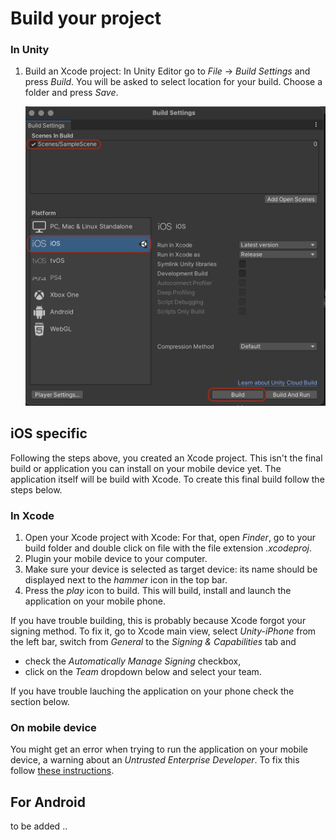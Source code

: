 # Build your project

### In Unity

1. Build an Xcode project: In Unity Editor go to *File* → *Build Settings* and press *Build*. You will be asked to select location for your build. Choose a folder and press *Save*.

   <img src="Screenshots/BuildSettings-Build.png" alt="drawing" width="600"/>

## **iOS** specific

Following the steps above, you created an Xcode project. This isn't the final build or application you can install on your mobile device yet. The application itself will be build with Xcode. To create this final build follow the steps below.

### In Xcode

1. Open your Xcode project with Xcode: For that, open *Finder*, go to your build folder and double click on file with the file extension *.xcodeproj*.
1. Plugin your mobile device to your computer. 
1. Make sure your device is selected as target device: its name should be displayed next to  the *hammer* icon in the top bar.
1. Press the *play* icon to build. This will build, install and launch the application on your mobile phone.

If you have trouble building, this is probably because Xcode forgot your signing method. To fix it, go to Xcode main view, select *Unity-iPhone* from the left bar, switch from *General* to the *Signing & Capabilities* tab and 
- check the *Automatically Manage Signing* checkbox,
- click on the *Team* dropdown below and select your team. 

If you have trouble lauching the application on your phone check the section below.

### On mobile device
You might get an error when trying to run the application on your mobile device, a warning about an *Untrusted Enterprise Developer*. To fix this follow [these instructions](https://support.apple.com/en-us/HT204460).

## For **Android**

to be added .. 